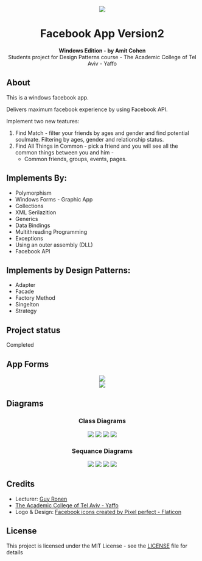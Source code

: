<div align="center">

![](static/images/facebook-icon-logo.png)

</div>

<h1 align="center">Facebook App Version2</h1>
<p align="center"><strong>Windows Edition - by Amit Cohen</strong>
<br>Students project for Design Patterns course - The Academic College of Tel Aviv - Yaffo</p>

<h2>About</h2>

This is a windows facebook app.

Delivers maximum facebook experience by using Facebook API.

Implement two new teatures:

1. Find Match - filter your friends by ages and gender and find potential soulmate.
   Filtering by ages, gender and relationship status.
2. Find All Things in Common - pick a friend and you will see all the common things between you and him - 
   - Common friends, groups, events, pages.


<h2>Implements By:</h2>

- Polymorphism 
- Windows Forms - Graphic App
- Collections
- XML Serilazition
- Generics
- Data Bindings
- Multithreading Programming
- Exceptions
- Using an outer assembly (DLL)
- Facebook API 

<h2>Implements by Design Patterns:</h2>

- Adapter
- Facade
- Factory Method
- Singelton
- Strategy


<h2>Project status</h2>

Completed

<h2>App Forms</h2>

<div align="center">

![](static/images/login-form.png)<br>
![](static/images/profile-form.png)

</div>

<h2>Diagrams</h2>

<div align="center">

<h3>Class Diagrams</h3>

![](static/diagrams/adapter-class-diagram.png)
![](static/diagrams/facade-class-diagram.png)
![](static/diagrams/factory-method-class-diagram.png)
![](static/diagrams/strategy-class-diagram.png)


<h3>Sequance Diagrams</h3>

![](static/diagrams/adapter-sequance-diagram.png)
![](static/diagrams/facade-sequence-diagram.png)
![](static/diagrams/factory-method-sequence-diagram.png)
![](static/diagrams/strategy-sequance-diagram.png)


</div>



<h2>Credits</h2>

- Lecturer: <a href="https://www.facebook.com/guy.ronen" target="_blank">Guy Ronen</a>
- <a href="https://www.mta.ac.il/" target="_blank">The Academic College of Tel Aviv - Yaffo</a>
- Logo & Design: <a href="https://www.flaticon.com/free-icons/facebook" title="facebook icons">Facebook icons created by Pixel perfect - Flaticon</a>


<h2>License</h2>

This project is licensed under the MIT License - see the [LICENSE](LICENSE) file for details
